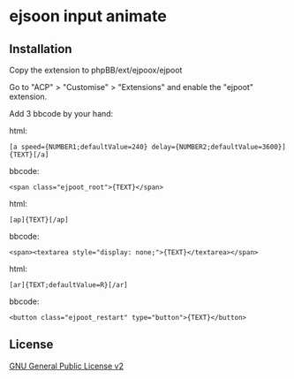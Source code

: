 # ejsoon input animate

## Installation

Copy the extension to phpBB/ext/ejpoox/ejpoot

Go to "ACP" > "Customise" > "Extensions" and enable the "ejpoot" extension.

Add 3 bbcode by your hand:

html:
```
[a speed={NUMBER1;defaultValue=240} delay={NUMBER2;defaultValue=3600}]{TEXT}[/a]
```
bbcode:
```
<span class="ejpoot_root">{TEXT}</span>
```

html:
```
[ap]{TEXT}[/ap]
```
bbcode:
```
<span><textarea style="display: none;">{TEXT}</textarea></span>
```

html:
```
[ar]{TEXT;defaultValue=R}[/ar]
```
bbcode:
```
<button class="ejpoot_restart" type="button">{TEXT}</button>
```


## License

[GNU General Public License v2](license.txt)
